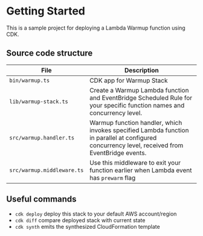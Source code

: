 # Getting Started

This is a sample project for deploying a Lambda Warmup function using CDK.

## Source code structure
| File | Description |
| ---- | ----------- |
| `bin/warmup.ts` | CDK app for Warmup Stack |
| `lib/warmup-stack.ts` | Create a Warmup Lambda function and EventBridge Scheduled Rule for your specific function names and concurrency level. |
| `src/warmup.handler.ts` | Warmup function handler, which invokes specified Lambda function in parallel at configured concurrency level, received from EventBridge events. |
| `src/warmup.middleware.ts` | Use this middleware to exit your function earlier when Lambda event has `prewarm` flag |

## Useful commands
* `cdk deploy`      deploy this stack to your default AWS account/region
* `cdk diff`        compare deployed stack with current state
* `cdk synth`       emits the synthesized CloudFormation template

